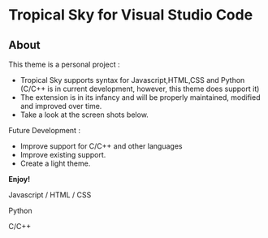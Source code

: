 # Tropical Sky for Visual Studio Code 
## About
This theme is a personal project :

* Tropical Sky supports syntax for Javascript,HTML,CSS and Python (C/C++ is in current development, however, this theme does support it)
* The extension is in its infancy and will be properly maintained, modified and improved over time. 
* Take a look at the screen shots below. 

Future Development :

* Improve support for C/C++ and other languages
* Improve existing support. 
* Create a light theme. 


**Enjoy!**

Javascript /  HTML  / CSS 






Python



C/C++